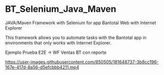 # BT_Selenium_Java_Maven
JAVA/Maven Framework with Selenium for app Bantotal Web with Internet Explorer

This framework allows you to automate tasks with the Bantotal app in environments that only works with Internet Explorer.

Ejemplo Prueba E2E -> WF Ventas BT con reporte 



https://user-images.githubusercontent.com/850505/181648737-3b8cc196-167e-417d-8a56-d5efcbbb4211.mp4

